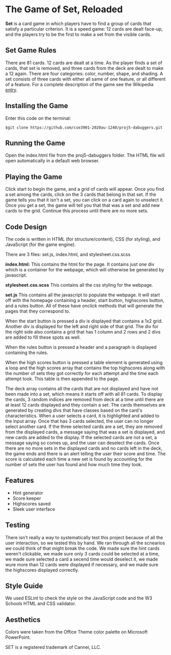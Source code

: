 # The Game of Set, Reloaded

**Set** is a card game in which players have to find a group of cards that satisfy a particular criterion. It is a speed game: 12 cards are dealt face-up, and the players try to be the first to make a set from the visible cards. 

## Set Game Rules

There are 81 cards. 12 cards are dealt at a time. As the player finds a set of cards, that set is removed, and three cards from the deck are dealt to make a 12 again. There are four categories: color, number, shape, and shading. A set consists of three cards with either all same of one feature, or all different of a feature. For a complete description of the game see the Wikipedia [entry](http://en.wikipedia.org/wiki/Set_(game)).

## Installing the Game

Enter this code on the terminal:

    $git clone https://github.com/cse3901-2020au-1240/proj5-dabuggers.git

## Running the Game

Open the index.html file from the proj5-dabuggers folder. The HTML file will open automatically in a default web browser.

## Playing the Game

Click start to begin the game, and a grid of cards will appear. Once you find a set among the cards, click on the 3 cards that belong in that set. If the game tells you that it isn't a set, you can click on a card again to unselect it. Once you get a set, the game will tell you that that was a set and add new cards to the grid. Continue this process until there are no more sets.

## Code Design

The code is written in HTML (for structure/content), CSS (for styling), and JavaScript (for the game engine).

There are 3 files: set.js, index.html, and stylesheet.css.scss

**index.html:**
This contains the html for the page. It contains just one div which is a container for the webpage, which will otherwise be generated by javascript.

**stylesheet.css.scss**
This contains all the css styling for the webpage.

**set.js**
This contains all the javascript to populate the webpage. It will start off with the homepage containing a header, start button, highscores button, and a rules button. All of these have onclick methods that will generate the pages that they correspond to. 

When the start button is pressed a div is displayed that contains a 1x2 grid. Another div is displayed for the left and right side of that grid. The div for the right side also contains a grid that has 1 column and 2 rows and 2 divs are added to fill these spots as well.

When the rules button is pressed a header and a paragraph is displayed containing the rules.

When the high scores button is pressed a table element is generated using a loop and the high scores array that contains the top highscores along with the number of sets they got correctly for each attempt and the time each attempt took. This table is then appended to the page.

The deck array contains all the cards that are not displayed and have not been made into a set, which means it starts off with all 81 cards. To display the cards, 3 random indices are removed from deck at a time until there are at least 12 cards displayed and they contain a set. The cards themselves are generated by creating divs that have classes based on the card's characteristics. When a user selects a card, it is highlighted and added to the input array. Once that has 3 cards selected, the user can no longer select another card. If the three selected cards are a set, they are removed from the displayed cards, a message saying that was a set is displayed, and new cards are added to the display. If the selected cards are not a set, a message saying so comes up, and the user can deselect the cards. Once there are no more sets in the displayed cards and no cards left in the deck, the game ends and there is an alert telling the user their score and time. The score is calculated each time a new set is found by accounting for the number of sets the user has found and how much time they took.


## Features
 - Hint generator
 - Score keeper
 - Highscores saved
 - Sleek user interface

## Testing
There isn't really a way to systematically test this project because of all the user interaction, so we tested this by hand. We ran through all the scnearios we could think of that might break the code. We made sure the hint cards weren't clickable, we made sure only 3 cards could be selected at a time, we made sure selected a card a secend time would deselect it, we made wure more than 12 cards were displayed if necessary, and we made sure the highscores displayed correctly.

## Style Guide
We used ESLint to check the style on the JavaScript code and the W3 Schools HTML and CSS validator.

## Aesthetics
Colors were taken from the Office Theme color palette on Microsoft PowerPoint.

SET is a registered trademark of Cannei, LLC.



